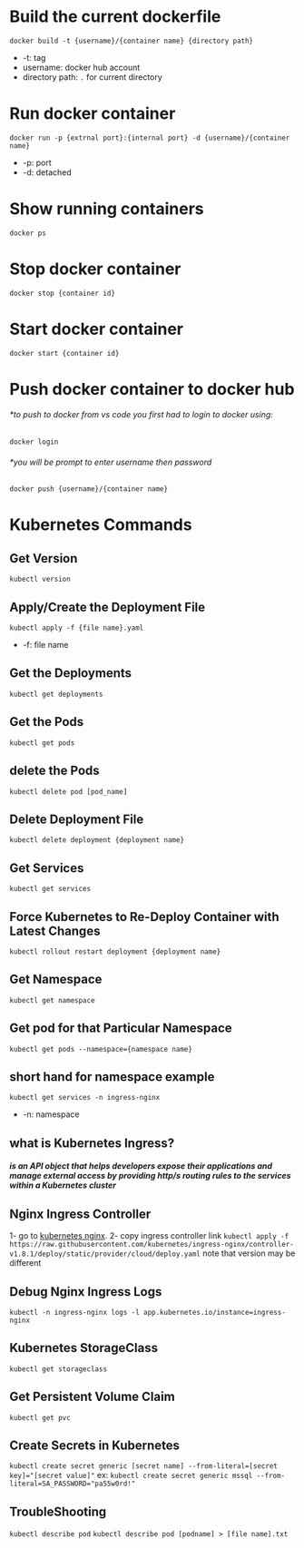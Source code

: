 # Build the current dockerfile

`docker build -t {username}/{container name} {directory path}`

- -t: tag
- username: docker hub account
- directory path: `.` for current directory

# Run docker container

`docker run -p {extrnal port}:{internal port} -d {username}/{container name}`

- -p: port
- -d: detached

# Show running containers

`docker ps`

# Stop docker container

`docker stop {container id}`

# Start docker container

`docker start {container id}`

# Push docker container to docker hub

###### \*to push to docker from vs code you first had to login to docker using:

`docker login`

###### \*you will be prompt to enter username then password

`docker push {username}/{container name}`

# Kubernetes Commands

## Get Version

`kubectl version`

## Apply/Create the Deployment File

`kubectl apply -f {file name}.yaml`

- -f: file name

## Get the Deployments

`kubectl get deployments`

## Get the Pods

`kubectl get pods`

## delete the Pods

`kubectl delete pod [pod_name]`

## Delete Deployment File

`kubectl delete deployment {deployment name}`

## Get Services

`kubectl get services`

## Force Kubernetes to Re-Deploy Container with Latest Changes

`kubectl rollout restart deployment {deployment name}`

## Get Namespace

`kubectl get namespace`

## Get pod for that Particular Namespace

`kubectl get pods --namespace={namespace name}`

## short hand for namespace example

`kubectl get services -n ingress-nginx`

- -n: namespace

## what is Kubernetes Ingress?

##### is an API object that helps developers expose their applications and manage external access by providing http/s routing rules to the services within a Kubernetes cluster

## Nginx Ingress Controller

1- go to [kubernetes nginx](https://kubernetes.github.io/ingress-nginx/deploy/).
2- copy ingress controller link `kubectl apply -f https://raw.githubusercontent.com/kubernetes/ingress-nginx/controller-v1.8.1/deploy/static/provider/cloud/deploy.yaml` note that version may be different

## Debug Nginx Ingress Logs

`kubectl -n ingress-nginx logs -l app.kubernetes.io/instance=ingress-nginx`

## Kubernetes StorageClass
`kubectl get storageclass`
## Get Persistent Volume Claim
`kubectl get pvc`
## Create Secrets in Kubernetes
`kubectl create secret generic [secret name] --from-literal=[secret key]="[secret value]"`
ex: `kubectl create secret generic mssql --from-literal=SA_PASSWORD="pa55w0rd!"`

## TroubleShooting
`kubectl describe pod`
`kubectl describe pod [podname] > [file name].txt`
